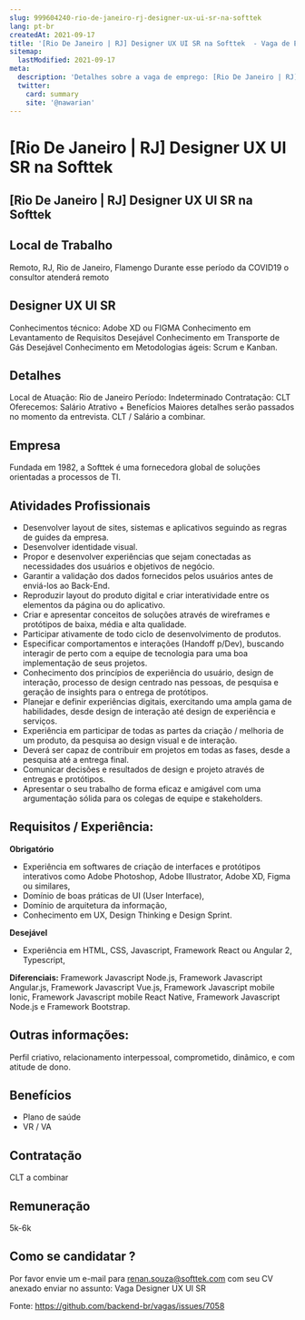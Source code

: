 ```yaml
---
slug: 999604240-rio-de-janeiro-rj-designer-ux-ui-sr-na-softtek
lang: pt-br
createdAt: 2021-09-17
title: '[Rio De Janeiro | RJ] Designer UX UI SR na Softtek  - Vaga de Emprego'
sitemap:
  lastModified: 2021-09-17
meta:
  description: 'Detalhes sobre a vaga de emprego: [Rio De Janeiro | RJ] Designer UX UI SR na Softtek '
  twitter:
    card: summary
    site: '@nawarian'
---
```


# [Rio De Janeiro | RJ] Designer UX UI SR na Softtek 

## [Rio De Janeiro | RJ] Designer UX UI SR na Softtek 

## Local de Trabalho
Remoto, RJ, Rio de Janeiro, Flamengo
Durante esse período da COVID19 o consultor atenderá remoto

## Designer UX UI SR
Conhecimentos técnico: Adobe XD ou FIGMA
Conhecimento em Levantamento de Requisitos
Desejável Conhecimento em Transporte de Gás
Desejável Conhecimento em Metodologias ágeis: Scrum e Kanban.

## Detalhes
Local de Atuação: Rio de Janeiro
Período: Indeterminado
Contratação: CLT
Oferecemos: Salário Atrativo + Benefícios
Maiores detalhes serão passados no momento da entrevista.
CLT / Salário a combinar.

## Empresa
Fundada em 1982, a Softtek é uma fornecedora global de soluções orientadas a processos de TI.

## Atividades Profissionais
- Desenvolver layout de sites, sistemas e aplicativos seguindo as regras de guides da empresa.
- Desenvolver identidade visual. 
- Propor e desenvolver experiências que sejam conectadas as necessidades dos usuários e objetivos de negócio. 
- Garantir a validação dos dados fornecidos pelos usuários antes de enviá-los ao Back-End. 
- Reproduzir layout do produto digital e criar interatividade entre os elementos da página ou do aplicativo.
- Criar e apresentar conceitos de soluções através de wireframes e protótipos de baixa, média e alta qualidade. 
- Participar ativamente de todo ciclo de desenvolvimento de produtos. 
- Especificar comportamentos e interações (Handoff p/Dev), buscando interagir de perto com a equipe de tecnologia para uma boa implementação de seus projetos.
- Conhecimento dos princípios de experiência do usuário, design de interação, processo de design centrado nas pessoas, de pesquisa e geração de insights para o entrega de protótipos.
- Planejar e definir experiências digitais, exercitando uma ampla gama de habilidades, desde design de interação até design de experiência e serviços. 
- Experiência em participar de todas as partes da criação / melhoria de um produto, da pesquisa ao design visual e de interação. 
- Deverá ser capaz de contribuir em projetos em todas as fases, desde a pesquisa até a entrega final. 
- Comunicar decisões e resultados de design e projeto através de entregas e protótipos.
- Apresentar o seu trabalho de forma eficaz e amigável com uma argumentação sólida para os colegas de equipe e stakeholders.

## Requisitos / Experiência:

**Obrigatório**
- Experiência em softwares de criação de interfaces e protótipos interativos como Adobe Photoshop, Adobe Illustrator, Adobe XD, Figma ou similares,
- Domínio de boas práticas de UI (User Interface),
- Domínio de arquitetura da informação,
- Conhecimento em UX, Design Thinking e Design Sprint.

**Desejável**
- Experiência em HTML, CSS, Javascript, Framework React ou Angular 2, Typescript, 

**Diferenciais:**
Framework Javascript Node.js, Framework Javascript Angular.js, Framework Javascript Vue.js, Framework Javascript mobile Ionic, Framework Javascript mobile React Native, Framework Javascript Node.js e Framework Bootstrap.

## Outras informações:
Perfil criativo, relacionamento interpessoal, comprometido, dinâmico, e com atitude de dono.

## Benefícios
- Plano de saúde
- VR / VA

## Contratação
CLT  a combinar

## Remuneração
5k-6k

## Como se candidatar ?
Por favor envie um e-mail para renan.souza@softtek.com com seu CV anexado
enviar no assunto: Vaga Designer UX UI SR


Fonte: https://github.com/backend-br/vagas/issues/7058